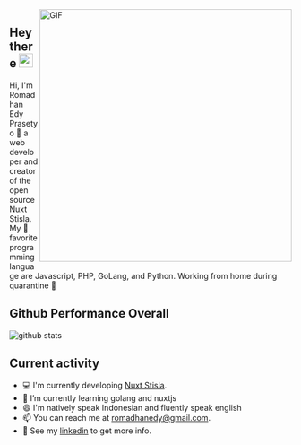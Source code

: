<img align="right" alt="GIF" src="https://github.com/abhisheknaiidu/abhisheknaiidu/blob/master/code.gif?raw=true" width="450" />

## Hey there <img src="https://media.giphy.com/media/hvRJCLFzcasrR4ia7z/giphy.gif" width="25px">

Hi, I'm Romadhan Edy Prasetyo 👨 a web developer and creator of the open source Nuxt Stisla. My 💚 favorite programming language are Javascript, PHP, GoLang, and Python. Working from home during quarantine 🏡

## Github Performance Overall

![github stats](https://github-readme-stats.vercel.app/api?username=dyprast&show_icons=true&theme=tokyonight)

## Current activity

- 💻 I'm currently developing <a href="https://github.com/dyprast/nuxt-stisla">Nuxt Stisla</a>.
- 📖 I’m currently learning golang and nuxtjs
- 😄 I'm natively speak Indonesian and fluently speak english
- 📫 You can reach me at romadhanedy@gmail.com.
- 📝 See my <a href="https://www.linkedin.com/in/romadhan-prasetyo">linkedin</a> to get more info.
